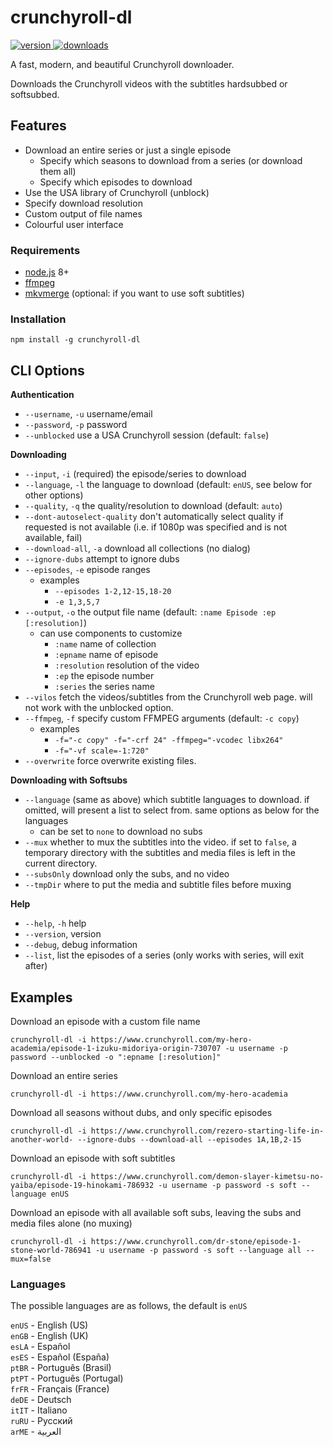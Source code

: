 # crunchyroll-dl

<div>
  <a href="https://npmjs.org/package/crunchyroll-dl">
    <img src="https://badgen.now.sh/npm/v/crunchyroll-dl" alt="version" />
  </a>
  <a href="https://npmjs.org/package/crunchyroll-dl">
    <img src="https://badgen.now.sh/npm/dm/crunchyroll-dl" alt="downloads" />
  </a>
</div>

A fast, modern, and beautiful Crunchyroll downloader.

Downloads the Crunchyroll videos with the subtitles hardsubbed or softsubbed. 

## Features
- Download an entire series or just a single episode
  - Specify which seasons to download from a series (or download them all)
  - Specify which episodes to download
- Use the USA library of Crunchyroll (unblock)
- Specify download resolution
- Custom output of file names
- Colourful user interface

### Requirements
- [node.js](https://nodejs.org) 8+
- [ffmpeg](https://www.ffmpeg.org/)
- [mkvmerge](https://mkvtoolnix.download/downloads.html) (optional: if you want to use soft subtitles)

### Installation
`npm install -g crunchyroll-dl`

## CLI Options
**Authentication**
- `--username`, `-u` username/email
- `--password`, `-p` password
- `--unblocked` use a USA Crunchyroll session (default: `false`)

**Downloading**
- `--input`, `-i` (required) the episode/series to download
- `--language`, `-l` the language to download (default: `enUS`, see below for other options)
- `--quality`, `-q` the quality/resolution to download (default: `auto`)
- `--dont-autoselect-quality` don't automatically select quality if requested is not available (i.e. if 1080p was specified and is not available, fail)
- `--download-all`, `-a` download all collections (no dialog)
- `--ignore-dubs` attempt to ignore dubs
- `--episodes`, `-e` episode ranges
  - examples
    - `--episodes 1-2,12-15,18-20`
    - `-e 1,3,5,7`
- `--output`, `-o` the output file name (default: `:name Episode :ep [:resolution]`)
  - can use components to customize
    - `:name` name of collection
    - `:epname` name of episode
    - `:resolution` resolution of the video
    - `:ep` the episode number
    - `:series` the series name
- `--vilos` fetch the videos/subtitles from the Crunchyroll web page. will not work with the unblocked option.
- `--ffmpeg`, `-f` specify custom FFMPEG arguments (default: `-c copy`)
  - examples
    - `-f="-c copy" -f="-crf 24" -ffmpeg="-vcodec libx264"`
    - `-f="-vf scale=-1:720"`
- `--overwrite` force overwrite existing files.

**Downloading with Softsubs**
- `--language` (same as above) which subtitle languages to download. if omitted, will present a list to select from. same options as below for the languages
  - can be set to `none` to download no subs
- `--mux` whether to mux the subtitles into the video. if set to `false`, a temporary directory with the subtitles and media files is left in the current directory.
- `--subsOnly` download only the subs, and no video
- `--tmpDir` where to put the media and subtitle files before muxing

**Help**
- `--help`, `-h` help
- `--version`, version
- `--debug`, debug information
- `--list`, list the episodes of a series (only works with series, will exit after)

## Examples
Download an episode with a custom file name

`crunchyroll-dl -i https://www.crunchyroll.com/my-hero-academia/episode-1-izuku-midoriya-origin-730707 -u username -p password --unblocked -o ":epname [:resolution]"`

Download an entire series

`crunchyroll-dl -i https://www.crunchyroll.com/my-hero-academia`

Download all seasons without dubs, and only specific episodes

`crunchyroll-dl -i https://www.crunchyroll.com/rezero-starting-life-in-another-world- --ignore-dubs --download-all --episodes 1A,1B,2-15`

Download an episode with soft subtitles

`crunchyroll-dl -i https://www.crunchyroll.com/demon-slayer-kimetsu-no-yaiba/episode-19-hinokami-786932 -u username -p password -s soft --language enUS`

Download an episode with all available soft subs, leaving the subs and media files alone (no muxing)

`crunchyroll-dl -i https://www.crunchyroll.com/dr-stone/episode-1-stone-world-786941 -u username -p password -s soft --language all --mux=false`

### Languages
The possible languages are as follows, the default is `enUS`

`enUS` - English (US)\
`enGB` - English (UK)\
`esLA` - Español\
`esES` - Español (España)\
`ptBR` - Português (Brasil)\
`ptPT` - Português (Portugal)\
`frFR` - Français (France)\
`deDE` - Deutsch\
`itIT` - Italiano\
`ruRU` - Русский\
`arME` - العربية
